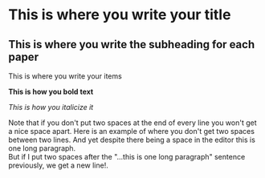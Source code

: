 # This is where you write your title

## This is where you write the subheading for each paper
This is where you write your items  

**This is how you bold text**  

*This is how you italicize it*  

Note that if you don't put two spaces at the end of every line you won't get a nice space apart. Here is an example of where you don't get two spaces between two lines.
And yet despite there being a space in the editor this is one long paragraph.  
But if I put two spaces after the "...this is one long paragraph" sentence previously, we get a new line!.
